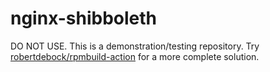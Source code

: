 # nginx-shibboleth

DO NOT USE. This is a demonstration/testing repository. Try
[robertdebock/rpmbuild-action](https://github.com/robertdebock/rpmbuild-action)
for a more complete solution.
